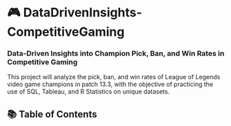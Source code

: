 # 🎮 DataDrivenInsights-CompetitiveGaming
### Data-Driven Insights into Champion Pick, Ban, and Win Rates in Competitive Gaming

This project will analyze the pick, ban, and win rates of League of Legends video game champions in patch 13.3, with the objective of practicing the use of SQL, Tableau, and R Statistics on unique datasets. 

## 📚 Table of Contents


